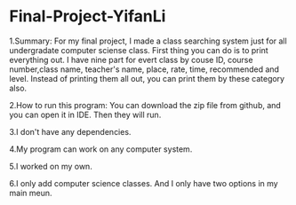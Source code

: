# Final-Project-YifanLi
1.Summary:
For my final project, I made a class searching system just for all undergradate computer sciense class. First thing you can do is to print everything out. I have nine part for evert class by couse ID, course number,class name, teacher's name, place, rate, time, recommended and level. Instead of printing them all out, you can print them by these category also. 

2.How to run this program:
You can download the zip file from github, and you can open it in IDE. Then they will run.

3.I don't have any dependencies.

4.My program can work on any computer system.

5.I worked on my own.

6.I only add computer science classes. And I only have two options in my main meun.
